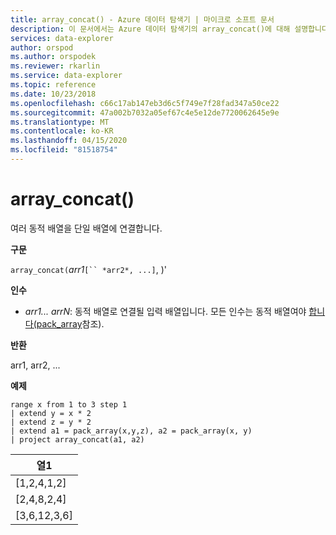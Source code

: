 ```yaml
---
title: array_concat() - Azure 데이터 탐색기 | 마이크로 소프트 문서
description: 이 문서에서는 Azure 데이터 탐색기의 array_concat()에 대해 설명합니다.
services: data-explorer
author: orspod
ms.author: orspodek
ms.reviewer: rkarlin
ms.service: data-explorer
ms.topic: reference
ms.date: 10/23/2018
ms.openlocfilehash: c66c17ab147eb3d6c5f749e7f28fad347a50ce22
ms.sourcegitcommit: 47a002b7032a05ef67c4e5e12de7720062645e9e
ms.translationtype: MT
ms.contentlocale: ko-KR
ms.lasthandoff: 04/15/2020
ms.locfileid: "81518754"
---
```

# <a name="array_concat"></a>array_concat()

여러 동적 배열을 단일 배열에 연결합니다.

**구문**

`array_concat(`*arr1*`[`` *arr2*, ...]`, )'

**인수**

* *arr1... arrN*: 동적 배열로 연결될 입력 배열입니다. 모든 인수는 동적 배열여야 [합니다(pack_array](packarrayfunction.md)참조). 

**반환**

arr1, arr2, ...

**예제**

```kusto
range x from 1 to 3 step 1
| extend y = x * 2
| extend z = y * 2
| extend a1 = pack_array(x,y,z), a2 = pack_array(x, y)
| project array_concat(a1, a2)
```

|열1|
|---|
|[1,2,4,1,2]|
|[2,4,8,2,4]|
|[3,6,12,3,6]|